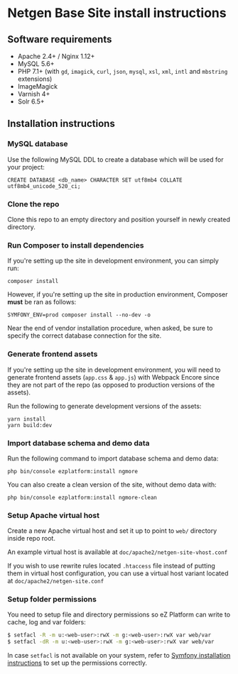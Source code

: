 Netgen Base Site install instructions
=====================================

Software requirements
---------------------

* Apache 2.4+ / Nginx 1.12+
* MySQL 5.6+
* PHP 7.1+ (with `gd`, `imagick`, `curl`, `json`, `mysql`, `xsl`, `xml`, `intl` and `mbstring` extensions)
* ImageMagick
* Varnish 4+
* Solr 6.5+

Installation instructions
-------------------------

### MySQL database

Use the following MySQL DDL to create a database which will be used for your project:

```mysql
CREATE DATABASE <db_name> CHARACTER SET utf8mb4 COLLATE utf8mb4_unicode_520_ci;
```

### Clone the repo

Clone this repo to an empty directory and position yourself in newly created directory.

### Run Composer to install dependencies

If you're setting up the site in development environment, you can simply run:

```
composer install
```

However, if you're setting up the site in production environment,
Composer **must** be ran as follows:

```
SYMFONY_ENV=prod composer install --no-dev -o
```

Near the end of vendor installation procedure, when asked, be sure to specify
the correct database connection for the site.

### Generate frontend assets

If you're setting up the site in development environment, you will need to
generate frontend assets (`app.css` & `app.js`) with Webpack Encore since
they are not part of the repo (as opposed to production versions of the assets).

Run the following to generate development versions of the assets:

```
yarn install
yarn build:dev
```

### Import database schema and demo data

Run the following command to import database schema and demo data:

```
php bin/console ezplatform:install ngmore
```

You can also create a clean version of the site, without demo data with:

```
php bin/console ezplatform:install ngmore-clean
```

### Setup Apache virtual host

Create a new Apache virtual host and set it up to point to `web/` directory
inside repo root.

An example virtual host is available at `doc/apache2/netgen-site-vhost.conf`

If you wish to use rewrite rules located `.htaccess` file instead of putting
them in virtual host configuration, you can use a virtual host variant located
at `doc/apache2/netgen-site.conf`

### Setup folder permissions

You need to setup file and directory permissions so eZ Platform can write to cache,
log and var folders:

```bash
$ setfacl -R -m u:<web-user>:rwX -m g:<web-user>:rwX var web/var
$ setfacl -dR -m u:<web-user>:rwX -m g:<web-user>:rwX var web/var
```

In case `setfacl` is not available on your system, refer to [Symfony installation instructions]
to set up the permissions correctly.

[Symfony installation instructions]: https://symfony.com/doc/3.4/setup/file_permissions.html
